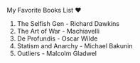 My Favorite Books List :heart:
1. The Selfish Gen - Richard Dawkins
2. The Art of War - Machiavelli
3. De Profundis - Oscar Wilde
4. Statism and Anarchy - Michael Bakunin
5. Outliers - Malcolm Gladwel
